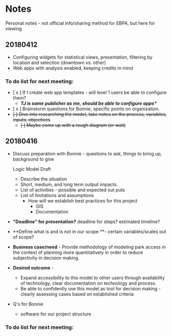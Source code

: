 # Notes

Personal notes - not official info/sharing method for EBPA, but here for viewing

## 20180412

* Configuring widgets for statistical views, presentation, filtering by location and selection \(downtown vs. other\)
* Web apps with analysis enabled, keeping credits in mind

### To do list for next meeting:

* \[ x \] If I create web app templates - will level 1 users be able to configure them?
  * _**TJ is same publisher as me, should be able to configure apps\***_
* \[ x \] Brainstorm questions for Bonnie, specific points on organization.
* ~~\[ \] Dive into researching the model, take notes on the process, variables, inputs, objectives~~
  * ~~\[ \] Maybe come up with a rough diagram \(or wait\)~~

## 20180416

* Discuss preparation with Bonnie - questions to ask, things to bring up, background to give

  Logic Model Draft

  * Describe the situation
  * Short, medium, and long term output impacts
  * List of activities - possible and expected out puts
  * List of limitations and assumptions
    * How will we establish best practices for this project
      * GIS
      * Documentation

* **"Deadline" for presentation?** deadline for steps? estimated timeline?
* **Define what is and is not in our scope **- certain variables/scales out of scope?
* **Business case/need** - Provide methodology of modeling park access in the context of planning more quantitatively in order to reduce subjectivity in decision making.
* **Desired outcome** - 
  * Expand accessibility to this model to other users through availability of technology, clear documentation on technology and process.
  * Be able to confidently use this model as tool for decision making - clearly assessing cases based on established criteria
* Q's for Bonnie
  * software for our project structure



### To do list for next meeting:







